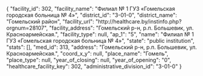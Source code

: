 {
    "facility_id": 302,
    "facility_name": "Филиал № 1 ГУЗ «Гомельская городская больница № 4»",
    "district_id": "3-01-0",
    "district_name": "Гомельский район",
    "facility_url": "http:\/\/healthcare.by\/instinfo.php?orgnum=28107",
    "facility_address": "Гомельский р-н, р.п. Большевик, ул. Красноармейская.",
    "facility_type": null,
    "ap_1": "5",
    "name": "Филиал № 1 ГУЗ «Гомельская городская больница № 4»",
    "state": "public institution",
    "stats": [],
    "med_id": 313,
    "address": "Гомельский р-н, р.п. Большевик, ул. Красноармейская.",
    "coord_x_y": null,
    "place_name": "Гомель",
    "place_type": null,
    "year_of_closing": null,
    "year_of_opening": "0",
    "healthcare_facility_key": 302,
    "administrative_division_id": "3-01-0"
}